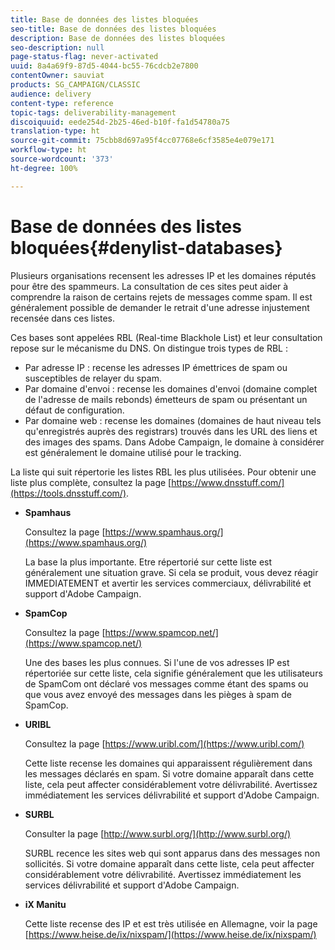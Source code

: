 ```yaml
---
title: Base de données des listes bloquées
seo-title: Base de données des listes bloquées
description: Base de données des listes bloquées
seo-description: null
page-status-flag: never-activated
uuid: 8a4a69f9-87d5-4044-bc55-76cdcb2e7800
contentOwner: sauviat
products: SG_CAMPAIGN/CLASSIC
audience: delivery
content-type: reference
topic-tags: deliverability-management
discoiquuid: eede254d-2b25-46ed-b10f-fa1d54780a75
translation-type: ht
source-git-commit: 75cbb8d697a95f4cc07768e6cf3585e4e079e171
workflow-type: ht
source-wordcount: '373'
ht-degree: 100%

---
```



# Base de données des listes bloquées{#denylist-databases}

Plusieurs organisations recensent les adresses IP et les domaines réputés pour être des spammeurs. La consultation de ces sites peut aider à comprendre la raison de certains rejets de messages comme spam. Il est généralement possible de demander le retrait d&#39;une adresse injustement recensée dans ces listes.

Ces bases sont appelées RBL (Real-time Blackhole List) et leur consultation repose sur le mécanisme du DNS. On distingue trois types de RBL :

* Par adresse IP : recense les adresses IP émettrices de spam ou susceptibles de relayer du spam.
* Par domaine d&#39;envoi : recense les domaines d&#39;envoi (domaine complet de l&#39;adresse de mails rebonds) émetteurs de spam ou présentant un défaut de configuration.
* Par domaine web : recense les domaines (domaines de haut niveau tels qu&#39;enregistrés auprès des registrars) trouvés dans les URL des liens et des images des spams. Dans Adobe Campaign, le domaine à considérer est généralement le domaine utilisé pour le tracking.

La liste qui suit répertorie les listes RBL les plus utilisées. Pour obtenir une liste plus complète, consultez la page [https://www.dnsstuff.com/](https://tools.dnsstuff.com/).

* **Spamhaus**

   Consultez la page [https://www.spamhaus.org/](https://www.spamhaus.org/)

   La base la plus importante. Etre répertorié sur cette liste est généralement une situation grave. Si cela se produit, vous devez réagir IMMEDIATEMENT et avertir les services commerciaux, délivrabilité et support d&#39;Adobe Campaign.

* **SpamCop**

   Consultez la page [https://www.spamcop.net/](https://www.spamcop.net/)

   Une des bases les plus connues. Si l&#39;une de vos adresses IP est répertoriée sur cette liste, cela signifie généralement que les utilisateurs de SpamCom ont déclaré vos messages comme étant des spams ou que vous avez envoyé des messages dans les pièges à spam de SpamCop.

* **URIBL**

   Consultez la page [https://www.uribl.com/](https://www.uribl.com/)

   Cette liste recense les domaines qui apparaissent régulièrement dans les messages déclarés en spam. Si votre domaine apparaît dans cette liste, cela peut affecter considérablement votre délivrabilité. Avertissez immédiatement les services délivrabilité et support d&#39;Adobe Campaign.

* **SURBL**

   Consulter la page [http://www.surbl.org/](http://www.surbl.org/)

   SURBL recence les sites web qui sont apparus dans des messages non sollicités. Si votre domaine apparaît dans cette liste, cela peut affecter considérablement votre délivrabilité. Avertissez immédiatement les services délivrabilité et support d&#39;Adobe Campaign.

* **iX Manitu**

   Cette liste recense des IP et est très utilisée en Allemagne, voir la page [https://www.heise.de/ix/nixspam/](https://www.heise.de/ix/nixspam/)

<!--* SORBS

  [https://www.nl.sorbs.net](https://www.nl.sorbs.net) compiles a list of IP addresses that are reputed to be dynamic IP address (i.e. attributed temporarily to ISP subscribers) or "open relay" addresses. Certain domains check whether the IP address of a sender is not listed on this site before accepting email. Checking the IP addresses on this site can prove useful.-->